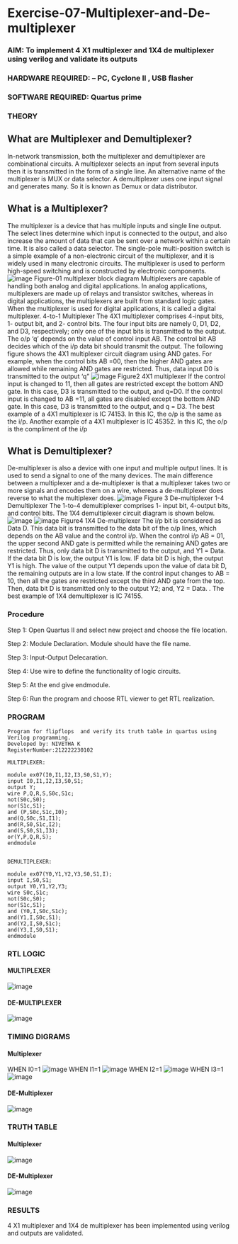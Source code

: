 # Exercise-07-Multiplexer-and-De-multiplexer
### AIM: To implement 4 X1 multiplexer and 1X4 de multiplexer using verilog and validate its outputs
### HARDWARE REQUIRED:  – PC, Cyclone II , USB flasher
### SOFTWARE REQUIRED:   Quartus prime
### THEORY 

## What are Multiplexer and Demultiplexer?
In-network transmission, both the multiplexer and demultiplexer are combinational circuits. A multiplexer selects an input from several inputs then it is transmitted in the form of a single line. An alternative name of the multiplexer is MUX or data selector. A demultiplexer uses one input signal and generates many. So it is known as Demux or data distributor.

## What is a Multiplexer?
The multiplexer is a device that has multiple inputs and single line output. The select lines determine which input is connected to the output, and also increase the amount of data that can be sent over a network within a certain time. It is also called a data selector.
The single-pole multi-position switch is a simple example of a non-electronic circuit of the multiplexer, and it is widely used in many electronic circuits. The multiplexer is used to perform high-speed switching and is constructed by electronic components.
![image](https://user-images.githubusercontent.com/36288975/170912485-73c395c7-23c0-4e78-a53d-a2f0d07d9662.png)
          Figure-01 multiplexer block diagram 
Multiplexers are capable of handling both analog and digital applications. In analog applications, multiplexers are made up of relays and transistor switches, whereas in digital applications, the multiplexers are built from standard logic gates. When the multiplexer is used for digital applications, it is called a digital multiplexer.
4-to-1 Multiplexer
The 4X1 multiplexer comprises 4-input bits, 1- output bit, and 2- control bits. The four input bits are namely 0, D1, D2, and D3, respectively; only one of the input bits is transmitted to the output. The o/p ‘q’ depends on the value of control input AB. The control bit AB decides which of the i/p data bit should transmit the output. The following figure shows the 4X1 multiplexer circuit diagram using AND gates. For example, when the control bits AB =00, then the higher AND gates are allowed while remaining AND gates are restricted. Thus, data input D0 is transmitted to the output ‘q”
![image](https://user-images.githubusercontent.com/36288975/170912568-3598c60a-5035-41f3-b0c4-ccedba13aca5.png)
Figure2 4X1 multiplexer 
If the control input is changed to 11, then all gates are restricted except the bottom AND gate. In this case, D3 is transmitted to the output, and q=D0. If the control input is changed to AB =11, all gates are disabled except the bottom AND gate. In this case, D3 is transmitted to the output, and q = D3. The best example of a 4X1 multiplexer is IC 74153. In this IC, the o/p is the same as the i/p. Another example of a 4X1 multiplexer is IC 45352. In this IC, the o/p is the compliment of the i/p

## What is Demultiplexer?
De-multiplexer is also a device with one input and multiple output lines. It is used to send a signal to one of the many devices. The main difference between a multiplexer and a de-multiplexer is that a multiplexer takes two or more signals and encodes them on a wire, whereas a de-multiplexer does reverse to what the multiplexer does.
![image](https://user-images.githubusercontent.com/36288975/170912606-a30e4b74-1726-4430-b245-2c3c3d9c232d.png)
Figure 3 De-multiplexer 
1-4 Demultiplexer
The 1-to-4 demultiplexer comprises 1- input bit, 4-output bits, and control bits. The 1X4 demultiplexer circuit diagram is shown below.![image](https://user-images.githubusercontent.com/36288975/170912683-00fb746a-1d45-4023-91d1-3a70b841073c.png)
![image](https://user-images.githubusercontent.com/36288975/170912741-7cbd52af-7e0d-4be3-b5c6-6fb9c4eca7c9.png)
Figure4 1X4 De-multiplexer 
The i/p bit is considered as Data D. This data bit is transmitted to the data bit of the o/p lines, which depends on the AB value and the control i/p.
When the control i/p AB = 01, the upper second AND gate is permitted while the remaining AND gates are restricted. Thus, only data bit D is transmitted to the output, and Y1 = Data.
If the data bit D is low, the output Y1 is low. IF data bit D is high, the output Y1 is high. The value of the output Y1 depends upon the value of data bit D, the remaining outputs are in a low state.
If the control input changes to AB = 10, then all the gates are restricted except the third AND gate from the top. Then, data bit D is transmitted only to the output Y2; and, Y2 = Data. . The best example of 1X4 demultiplexer is IC 74155.

### Procedure
Step 1: Open Quartus II and select new project and choose the file location.

Step 2: Module Declaration. Module should have the file name.

Step 3: Input-Output Delecaration.

Step 4: Use wire to define the functionality of logic circuits.

Step 5: At the end give endmodule.

Step 6: Run the program and choose RTL viewer to get RTL realization.

### PROGRAM 
```
Program for flipflops  and verify its truth table in quartus using Verilog programming.
Developed by: NIVETHA K
RegisterNumber:212222230102

MULTIPLEXER:

module ex07(I0,I1,I2,I3,S0,S1,Y);
input I0,I1,I2,I3,S0,S1;
output Y;
wire P,Q,R,S,S0c,S1c;
not(S0c,S0);
nor(S1c,S1);
and (P,S0c,S1c,I0);
and(Q,S0c,S1,I1);
and(R,S0,S1c,I2);
and(S,S0,S1,I3);
or(Y,P,Q,R,S);
endmodule


DEMULTIPLEXER:

module ex07(Y0,Y1,Y2,Y3,S0,S1,I);
input I,S0,S1;
output Y0,Y1,Y2,Y3;
wire S0c,S1c;
not(S0c,S0);
nor(S1c,S1);
and (Y0,I,S0c,S1c);
and(Y1,I,S0c,S1);
and(Y2,I,S0,S1c);
and(Y3,I,S0,S1);
endmodule
```

### RTL LOGIC  
#### MULTIPLEXER 
![image](https://github.com/Priya-Loganathan/Exercise-07-Multiplexer-and-De-multiplexer/assets/121166075/d5c3950d-4c8c-43fa-9e4e-468a7315bdf0)

#### DE-MULTIPLEXER
![image](https://github.com/Priya-Loganathan/Exercise-07-Multiplexer-and-De-multiplexer/assets/121166075/e60eba6f-37fe-4311-b26a-8313a0b657a5)

### TIMING DIGRAMS  
#### Multiplexer
WHEN I0=1
![image](https://github.com/Priya-Loganathan/Exercise-07-Multiplexer-and-De-multiplexer/assets/121166075/7713d3ee-18a4-45fb-a5c0-36e1159c89db)
WHEN I1=1
![image](https://github.com/Priya-Loganathan/Exercise-07-Multiplexer-and-De-multiplexer/assets/121166075/5749467a-b961-4905-a0ad-8fbb0950abfe)
WHEN I2=1
![image](https://github.com/Priya-Loganathan/Exercise-07-Multiplexer-and-De-multiplexer/assets/121166075/479a3460-980a-4b28-b3b6-743fe1b5bbfa)
WHEN I3=1
![image](https://github.com/Priya-Loganathan/Exercise-07-Multiplexer-and-De-multiplexer/assets/121166075/d19fe28a-1224-4018-95da-198d4e5e3a15)

#### DE-Multiplexer
![image](https://github.com/Priya-Loganathan/Exercise-07-Multiplexer-and-De-multiplexer/assets/121166075/1107d4d5-ef01-4d0c-b063-af43e3919e35)

### TRUTH TABLE 
#### Multiplexer
![image](https://github.com/Priya-Loganathan/Exercise-07-Multiplexer-and-De-multiplexer/assets/121166075/73504762-3f40-43d9-86a8-c40cabacee6f)

#### DE-Multiplexer
![image](https://github.com/Priya-Loganathan/Exercise-07-Multiplexer-and-De-multiplexer/assets/121166075/910b6752-2e34-4721-9551-fdfa7011ac9d)

### RESULTS 
4 X1 multiplexer and 1X4 de multiplexer has been implemented using verilog and outputs are validated.
